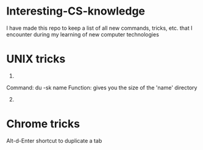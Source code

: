 # Interesting-CS-knowledge
I have made this repo to keep a list of all new commands, tricks, etc. that I encounter during my learning of new computer technologies

# UNIX tricks
1.
Command: du -sk name
Function: gives you the size of the 'name' directory

2.

# Chrome tricks
Alt-d-Enter shortcut to duplicate a tab
